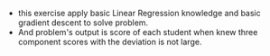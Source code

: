 - this exercise apply basic Linear Regression knowledge and basic gradient descent to solve problem.
- And problem's output is score of each student when knew three component scores with the deviation is not large.
